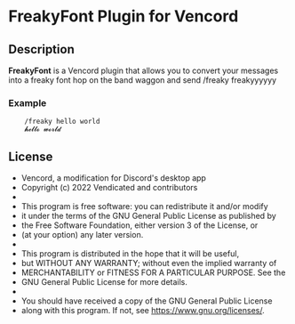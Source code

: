 # FreakyFont Plugin for Vencord
## Description

**FreakyFont** is a Vencord plugin that allows you to convert your messages into a freaky font hop on the band waggon and send /freaky freakyyyyyy
### Example
```plaintext
    /freaky hello world
    𝓱𝓮𝓵𝓵𝓸 𝔀𝓸𝓻𝓵𝓭
```

## License
 * Vencord, a modification for Discord's desktop app
 * Copyright (c) 2022 Vendicated and contributors
 *
 * This program is free software: you can redistribute it and/or modify
 * it under the terms of the GNU General Public License as published by
 * the Free Software Foundation, either version 3 of the License, or
 * (at your option) any later version.
 *
 * This program is distributed in the hope that it will be useful,
 * but WITHOUT ANY WARRANTY; without even the implied warranty of
 * MERCHANTABILITY or FITNESS FOR A PARTICULAR PURPOSE.  See the
 * GNU General Public License for more details.
 *
 * You should have received a copy of the GNU General Public License
 * along with this program.  If not, see <https://www.gnu.org/licenses/>.